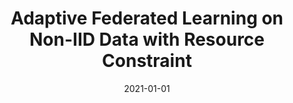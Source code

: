 ---
title: "Adaptive Federated Learning on Non-IID Data with Resource Constraint"
authors: 
- Jie Zhang
- Song Guo
- Zhihao Qu
- Deze Zeng
- Yufeng Zhan
- Qifeng Liu
- Rajendra Akerkar

date: "2021-01-01"
doi: "10.1109/TC.2021.3099723"

# Publication type.
# 1 = Conference paper; 2 = Journal article;
# 3 = Preprint Paper; 4 = Report; 5 = Book; 6 = Book section;
# 7 = Thesis; 8 = Patent
publication_types: ["2"]

# Publication name and optional abbreviated publication name.
publication: IEEE Transactions on Computers (TC) (CCF-A)
# publication_short: 


url_pdf: https://www.computer.org/csdl/journal/tc/5555/01/09496155/1vyjwTtgm2Y
# url_code: ''
# url_dataset: ''
# url_poster: ''
# url_project: ''
# url_slides: ''
# url_video: ''

---